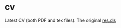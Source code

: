 # cv
Latest CV (both PDF and tex files). The original [res.cls](http://mirror.utexas.edu/ctan/macros/latex/contrib/resume/res.cls) 
